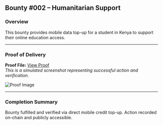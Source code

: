 ## Bounty #002 – Humanitarian Support

### Overview  
This bounty provides mobile data top-up for a student in Kenya to support their online education access.

---

### Proof of Delivery

**Proof File:** [View Proof](https://raw.githubusercontent.com/poiarchitect/Proof-of-impact/main/proofs/Proof-002.png)  
*This is a simulated screenshot representing successful action and verification.*

![Proof Image](../proofs/Proof-002.png)

---

### Completion Summary  
Bounty fulfilled and verified via direct mobile credit top-up. Action recorded on-chain and publicly accessible.
